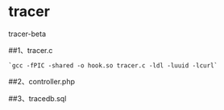 # tracer
tracer-beta

##1、tracer.c

	`gcc -fPIC -shared -o hook.so tracer.c -ldl -luuid -lcurl`

##2、controller.php

##3、tracedb.sql
